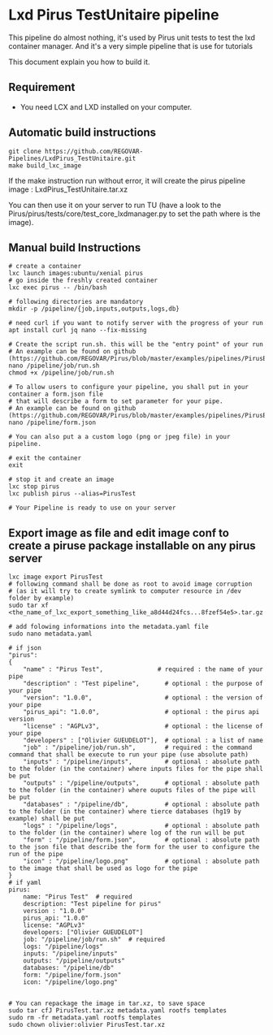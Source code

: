 # Lxd Pirus TestUnitaire pipeline

This pipeline do almost nothing, it's used by Pirus unit tests to test the lxd container manager. And it's a very simple pipeline that is use for tutorials

This document explain you how to build it.


## Requirement
 * You need LCX and LXD installed on your computer.

## Automatic build instructions

    git clone https://github.com/REGOVAR-Pipelines/LxdPirus_TestUnitaire.git
    make build_lxc_image
    
   
If the make instruction run without error, it will create the pirus pipeline image : LxdPirus_TestUnitaire.tar.xz

You can then use it on your server to run TU (have a look to the Pirus/pirus/tests/core/test_core_lxdmanager.py to set the path where is the image).


## Manual build Instructions

    # create a container
    lxc launch images:ubuntu/xenial pirus
    # go inside the freshly created container
    lxc exec pirus -- /bin/bash

    # following directories are mandatory
    mkdir -p /pipeline/{job,inputs,outputs,logs,db}

    # need curl if you want to notify server with the progress of your run
    apt install curl jq nano --fix-missing

    # Create the script run.sh. this will be the "entry point" of your run
    # An example can be found on github (https://github.com/REGOVAR/Pirus/blob/master/examples/pipelines/PirusBasic/run.sh)
    nano /pipeline/job/run.sh
    chmod +x /pipeline/job/run.sh

    # To allow users to configure your pipeline, you shall put in your container a form.json file
    # that will describe a form to set parameter for your pipe.
    # An example can be found on github (https://github.com/REGOVAR/Pirus/blob/master/examples/pipelines/PirusBasic/form.json)
    nano /pipeline/form.json

    # You can also put a a custom logo (png or jpeg file) in your pipeline.

    # exit the container
    exit

    # stop it and create an image
    lxc stop pirus
    lxc publish pirus --alias=PirusTest

    # Your Pipeline is ready to use on your server


## Export image as file and edit image conf to create a piruse package installable on any pirus server

    lxc image export PirusTest
    # following command shall be done as root to avoid image corruption
    # (as it will try to create symlink to computer resource in /dev folder by example)
    sudo tar xf <the_name_of_lxc_export_something_like_a8d44d24fcs...8fzef54e5>.tar.gz

    # add folowing informations into the metadata.yaml file
    sudo nano metadata.yaml

    # if json
    "pirus":
    {
        "name" : "Pirus Test",               # required : the name of your pipe
        "description" : "Test pipeline",       # optional : the purpose of your pipe
        "version": "1.0.0",                    # optional : the version of your pipe
        "pirus_api": "1.0.0",                  # optional : the pirus api version
        "license" : "AGPLv3",                  # optional : the license of your pipe
        "developers" : ["Olivier GUEUDELOT"],  # optional : a list of name
        "job" : "/pipeline/job/run.sh",        # required : the command command that shall be execute to run your pipe (use absolute path)
        "inputs" : "/pipeline/inputs",         # optional : absolute path to the folder (in the container) where inputs files for the pipe shall be put
        "outputs" : "/pipeline/outputs",       # optional : absolute path to the folder (in the container) where ouputs files of the pipe will be put
        "databases" : "/pipeline/db",          # optional : absolute path to the folder (in the container) where tierce databases (hg19 by example) shall be put
        "logs" : "/pipeline/logs",             # optional : absolute path to the folder (in the container) where log of the run will be put
        "form" : "/pipeline/form.json",        # optional : absolute path to the json file that describe the form for the user to configure the run of the pipe
        "icon" : "/pipeline/logo.png"          # optional : absolute path to the image that shall be used as logo for the pipe
    }
    # if yaml
    pirus:
        name: "Pirus Test"  # required
        description: "Test pipeline for pirus"
        version : "1.0.0"
        pirus_api: "1.0.0"
        license: "AGPLv3"
        developers: ["Olivier GUEUDELOT"]
        job: "/pipeline/job/run.sh"  # required
        logs: "/pipeline/logs"
        inputs: "/pipeline/inputs"
        outputs: "/pipeline/outputs"
        databases: "/pipeline/db"
        form: "/pipeline/form.json"
        icon: "/pipeline/logo.png"


    # You can repackage the image in tar.xz, to save space
    sudo tar cfJ PirusTest.tar.xz metadata.yaml rootfs templates
    sudo rm -fr metadata.yaml rootfs templates
    sudo chown olivier:olivier PirusTest.tar.xz
